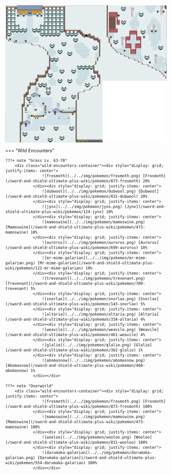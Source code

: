<img src="../../img/routes/Freezington (Crown Tundra).png" alt="Freezington (Crown Tundra)"/>

=== "Wild Encounters"


	???+ note "Grass Lv. 63-70"
		<div class="wild-encounters-container"><div style="display: grid; justify-items: center">
                    ![frosmoth](../../img/pokemon/frosmoth.png) [Frosmoth](/sword-and-shield-ultimate-plus-wiki/pokemon/873-frosmoth) 20%
                </div><div style="display: grid; justify-items: center">
                    ![dubwool](../../img/pokemon/dubwool.png) [Dubwool](/sword-and-shield-ultimate-plus-wiki/pokemon/832-dubwool) 20%
                </div><div style="display: grid; justify-items: center">
                    ![jynx](../../img/pokemon/jynx.png) [Jynx](/sword-and-shield-ultimate-plus-wiki/pokemon/124-jynx) 10%
                </div><div style="display: grid; justify-items: center">
                    ![mamoswine](../../img/pokemon/mamoswine.png) [Mamoswine](/sword-and-shield-ultimate-plus-wiki/pokemon/473-mamoswine) 10%
                </div><div style="display: grid; justify-items: center">
                    ![aurorus](../../img/pokemon/aurorus.png) [Aurorus](/sword-and-shield-ultimate-plus-wiki/pokemon/699-aurorus) 10%
                </div><div style="display: grid; justify-items: center">
                    ![mr-mime-galarian](../../img/pokemon/mr-mime-galarian.png) [Mr-mime-galarian](/sword-and-shield-ultimate-plus-wiki/pokemon/122-mr-mime-galarian) 10%
                </div><div style="display: grid; justify-items: center">
                    ![trevenant](../../img/pokemon/trevenant.png) [Trevenant](/sword-and-shield-ultimate-plus-wiki/pokemon/709-trevenant) 5%
                </div><div style="display: grid; justify-items: center">
                    ![snorlax](../../img/pokemon/snorlax.png) [Snorlax](/sword-and-shield-ultimate-plus-wiki/pokemon/143-snorlax) 5%
                </div><div style="display: grid; justify-items: center">
                    ![altaria](../../img/pokemon/altaria.png) [Altaria](/sword-and-shield-ultimate-plus-wiki/pokemon/334-altaria) 4%
                </div><div style="display: grid; justify-items: center">
                    ![weavile](../../img/pokemon/weavile.png) [Weavile](/sword-and-shield-ultimate-plus-wiki/pokemon/461-weavile) 4%
                </div><div style="display: grid; justify-items: center">
                    ![glalie](../../img/pokemon/glalie.png) [Glalie](/sword-and-shield-ultimate-plus-wiki/pokemon/362-glalie) 1%
                </div><div style="display: grid; justify-items: center">
                    ![abomasnow](../../img/pokemon/abomasnow.png) [Abomasnow](/sword-and-shield-ultimate-plus-wiki/pokemon/460-abomasnow) 1%
                </div></div>

	???+ note "Overworld"
		<div class="wild-encounters-container"><div style="display: grid; justify-items: center">
                    ![frosmoth](../../img/pokemon/frosmoth.png) [Frosmoth](/sword-and-shield-ultimate-plus-wiki/pokemon/873-frosmoth) 100%
                </div><div style="display: grid; justify-items: center">
                    ![mamoswine](../../img/pokemon/mamoswine.png) [Mamoswine](/sword-and-shield-ultimate-plus-wiki/pokemon/473-mamoswine) 100%
                </div><div style="display: grid; justify-items: center">
                    ![wooloo](../../img/pokemon/wooloo.png) [Wooloo](/sword-and-shield-ultimate-plus-wiki/pokemon/831-wooloo) 100%
                </div><div style="display: grid; justify-items: center">
                    ![darumaka-galarian](../../img/pokemon/darumaka-galarian.png) [Darumaka-galarian](/sword-and-shield-ultimate-plus-wiki/pokemon/554-darumaka-galarian) 100%
                </div></div>



